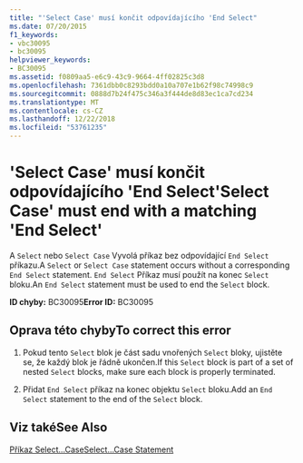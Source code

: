 ```yaml
---
title: "'Select Case' musí končit odpovídajícího 'End Select"
ms.date: 07/20/2015
f1_keywords:
- vbc30095
- bc30095
helpviewer_keywords:
- BC30095
ms.assetid: f0809aa5-e6c9-43c9-9664-4ff02825c3d8
ms.openlocfilehash: 7361dbb0c8293bdd0a10a707e1b62f98c74998c9
ms.sourcegitcommit: 0888d7b24f475c346a3f444de8d83ec1ca7cd234
ms.translationtype: MT
ms.contentlocale: cs-CZ
ms.lasthandoff: 12/22/2018
ms.locfileid: "53761235"
---
```

# <a name="select-case-must-end-with-a-matching-end-select"></a><span data-ttu-id="369ad-102">'Select Case' musí končit odpovídajícího 'End Select</span><span class="sxs-lookup"><span data-stu-id="369ad-102">'Select Case' must end with a matching 'End Select'</span></span>
<span data-ttu-id="369ad-103">A `Select` nebo `Select Case` Vyvolá příkaz bez odpovídající `End Select` příkazu.</span><span class="sxs-lookup"><span data-stu-id="369ad-103">A `Select` or `Select Case` statement occurs without a corresponding `End Select` statement.</span></span> <span data-ttu-id="369ad-104">`End Select` Příkaz musí použít na konec `Select` bloku.</span><span class="sxs-lookup"><span data-stu-id="369ad-104">An `End Select` statement must be used to end the `Select` block.</span></span>  
  
 <span data-ttu-id="369ad-105">**ID chyby:** BC30095</span><span class="sxs-lookup"><span data-stu-id="369ad-105">**Error ID:** BC30095</span></span>  
  
## <a name="to-correct-this-error"></a><span data-ttu-id="369ad-106">Oprava této chyby</span><span class="sxs-lookup"><span data-stu-id="369ad-106">To correct this error</span></span>  
  
1.  <span data-ttu-id="369ad-107">Pokud tento `Select` blok je část sadu vnořených `Select` bloky, ujistěte se, že každý blok je řádně ukončen.</span><span class="sxs-lookup"><span data-stu-id="369ad-107">If this `Select` block is part of a set of nested `Select` blocks, make sure each block is properly terminated.</span></span>  
  
2.  <span data-ttu-id="369ad-108">Přidat `End Select` příkaz na konec objektu `Select` bloku.</span><span class="sxs-lookup"><span data-stu-id="369ad-108">Add an `End Select` statement to the end of the `Select` block.</span></span>  
  
## <a name="see-also"></a><span data-ttu-id="369ad-109">Viz také</span><span class="sxs-lookup"><span data-stu-id="369ad-109">See Also</span></span>  
 [<span data-ttu-id="369ad-110">Příkaz Select...Case</span><span class="sxs-lookup"><span data-stu-id="369ad-110">Select...Case Statement</span></span>](../../visual-basic/language-reference/statements/select-case-statement.md)
